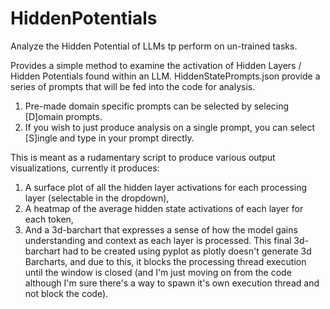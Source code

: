 # HiddenPotentials
Analyze the Hidden Potential of LLMs tp perform on un-trained tasks.

Provides a simple method to examine the activation of Hidden Layers / Hidden Potentials found within an LLM. HiddenStatePrompts.json provide a series of prompts that will be fed into the code for analysis. 
1) Pre-made domain specific prompts can be selected by selecing [D]omain prompts. 
2) If you wish to just produce analysis on a single prompt, you can select [S]ingle and type in your prompt directly.

This is meant as a rudamentary script to produce various output visualizations, currently it produces:
1) A surface plot of all the hidden layer activations for each processing layer (selectable in the dropdown), 
2) A heatmap of the average hidden state activations of each layer for each token,
3) And a 3d-barchart that expresses a sense of how the model gains understanding and context as each layer is processed. 
  This final 3d-barchart had to be created using pyplot as plotly doesn't generate 3d Barcharts, and due to this, it blocks the processing thread execution until the window is closed (and I'm just moving on from the code although I'm sure there's a way         to spawn it's own execution thread and not block the code).
